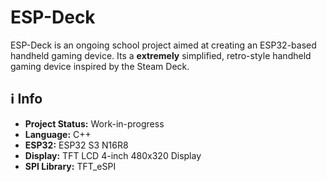 # ESP-Deck

ESP-Deck is an ongoing school project aimed at creating an ESP32-based handheld gaming device.
Its a **extremely** simplified, retro-style handheld gaming device inspired by the Steam Deck.

## ℹ️ Info
- **Project Status:** Work-in-progress
- **Language:** C++
- **ESP32:** ESP32 S3 N16R8
- **Display:** TFT LCD 4-inch 480x320 Display
- **SPI Library:** TFT_eSPI
